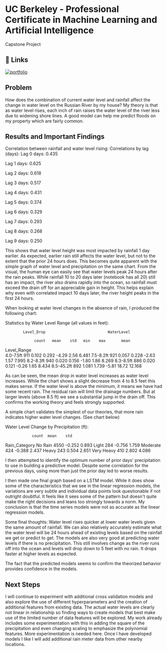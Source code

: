 
# UC Berkeley - Professional Certificate in Machine Learning and Artificial Intelligence

Capstone Project


## 🔗 Links
[![portfolio](https://img.shields.io/badge/my_portfolio-000?style=for-the-badge&logo=ko-fi&logoColor=white)](https://github.com/BrendanThomasByrne/UCBerkeley.git)

## Problem
How does the combination of current water level and rainfall affect the change in water level on the Russian River by my house?  My theory is that as water level rises, each inch of rain raises the water level of the river less due to widening shore lines.  A good model can help me predict floods on my property which are fairly common.

## Results and Important Findings

Correlation between rainfall and water level rising:
Correlations by lag (days):
Lag 0 days: 0.435

Lag 1 days: 0.625

Lag 2 days: 0.618

Lag 3 days: 0.517

Lag 4 days: 0.431

Lag 5 days: 0.374

Lag 6 days: 0.329

Lag 7 days: 0.293

Lag 8 days: 0.268

Lag 9 days: 0.250

This shows that water level height was most impacted by rainfall 1 day earlier.  As expected, earlier rain still affects the water level, but not to the extent that the prior 24 hours does.  This becomes quite apparent with the simple graph of water level and precipitation on the same chart.  From the visual, the human eye can easily see that water levels peak 24 hours after the rain peaks.  While rainfall 10 to 20 days later (notebook has all 20) still has an impact, the river also drains rapidly into the ocean, so rainfall must exceed the drain off for an appreciable gain in height. This helps explain why even with correlated impact 10 days later, the river height peaks in the first 24 hours.

When looking at water level changes in the absence of rain, I produced the following chart:

Statistics by Water Level Range (all values in feet):

            Level_Drop                            WaterLevel

                 count   mean    std   min    max       mean
Level_Range                                                 
4.0-7.5ft          911  0.102  0.292 -4.29   2.56      6.481
7.5-8.2ft          921  0.057  0.228 -2.63   1.57      7.995
8.2-8.3ft          940  0.020  0.156 -1.80   1.86      8.269
8.3-8.5ft          886  0.020  0.121 -0.26   1.65      8.434
8.5-45.2ft         892  1.081  1.739 -5.81  18.72     12.168

As can be seen, the mean drop in water level increases as water level increases.  While the chart shows a slight decrease from 4 to 8.5 feet this makes sense.  If the water level is above the minimum, it means we have had some recent rain.  The residual rain will limit the drainage numbers.  But at larger levels (above 8.5 ft) we see a substantial jump in the drain off.  This confirms the working theory and feels strongly supported.

A simple chart validates the simplest of our theories, that more rain indicates higher water level changes.  (See chart below)

Water Level Change by Precipitation (ft):

                count  mean    std
Rain_Category
No Rain         4550 -0.252  0.893
Light            284 -0.756  1.759
Moderate         424 -0.388  2.437
Heavy            243  0.504  2.651
Very Heavy       410  2.802  4.086

I then attempted to identify the optimum number of prior days' precipitation to use in building a predictive model.  Despite some correlation for the previous days, using more than just the prior day led to worse results. 

I then made one final graph based on a LSTM model. While it does show some of the characteristics that we see in the linear regression models, the variations are very subtle and individual data points look questionable if not outright doubtful. It feels like it sees some of the pattern but doesn't quite make the right decisions and leans too strongly towards a norm. My conclusion is that the time series models were not as accurate as the linear regression models.  

Some final thoughts:
Water level rises quicker at lower water levels given the same amount of rainfall.  We can also relatively accurately estimate what the water level will be 24 hours ahead of existing levels based on the rainfall we get or predict to get.  The models are also very good at predicting water levels if there is no precipitation.  This still involves change as the river runs off into the ocean and levels will drop down to 5 feet with no rain.  It drops faster at higher levels as expected.

The fact that the predicted models seems to confirm the theorized behavior provides confidence in the models.

## Next Steps

I will continue to experiment with additional cross validation models and also explore the use of different hyperparameters and the creation of additional features from existing data.  The actual water levels are clearly not linear in relationship so finding ways to create models that best make use of the limited number of data features will be explored.  My work already includes some experimentation with this in adding the square of the precipitation and even changing scaling to emphasize the polynomial features.  More experimentation is needed here.  Once I have developed models I like I will add additional rain meter data from other nearby locations.
